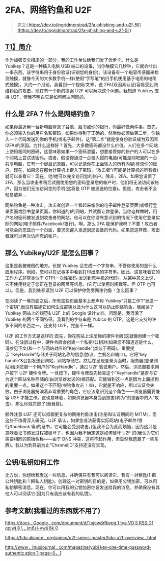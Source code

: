 # 2FA、网络钓鱼和 U2F

> 原文:[https://dev.to/ingridmorstrad/2fa-phishing-and-u2f-5ll](https://dev.to/ingridmorstrad/2fa-phishing-and-u2f-5ll)

## [T1】简介](#intro)

作为加强安全措施的一部分，我的工作单位给我们发了优步卡。什么是 Yubikey？这是一种插入电脑 USB 端口的设备，当你触摸它几秒钟，它就会吐出一串东西。该字符串用于身份验证(识别您的身份)。该设备有一个电容传感器来检测触摸，就像今天的大多数手机一样(使用“手写笔”的旧手机使用基于电阻的电阻式触摸)。大约一个月前，我看到一个视频/文章，说 2FA(双因素认证)容易受到网络钓鱼的攻击，现在有一个新的提案 U2F 可以解决这个问题。我知道 Yubikey 支持 U2F，但我不明白它是如何解决问题的。

## [](#what-is-2fa-what-is-phishing)什么是 2FA？什么是网络钓鱼？

如果你最近用一台新电脑登录了谷歌、脸书或你的银行，你最好做两件事。首先，你必须输入你的用户名和密码，如果你得到了正确的，然后你必须做第二步，你输入一个代码发送到你的手机(或电子邮件)。这“第二步”就是使身份验证成为双因素(2FA)的原因。为什么这样好？首先，大多数密码都没什么价值。人们在多个网站上使用相同的密码，这意味着如果一个密码泄露，想要接管你的帐户的人可以在多个网站上尝试该密码。或者，假设你通过一台被入侵的电脑(可能是网吧里的一台共享电脑，它有一个键盘记录器，可以记录你在上面输入的所有内容)登录你的账户。现在，如果您在那台计算机上键入了密码，“攻击者”(可能是计算机的所有者)就可以查看它！现在，他/她可以完全访问您的帐户。除非，2FA。如果您设置了 2FA，那么当攻击者稍后试图使用您的密码登录您的帐户时，他们将无法访问该帐户，因为他们无法访问您的手机(这将是 OTP 被发送的位置)。但是，攻击者不会轻易放弃...

网络钓鱼是一种攻击，攻击者创建一个看起来像你的电子邮件登录页面(或银行登录页面或脸书登录页面，你知道的)的网站，并试图让你登录。当你这样做时，用户名和密码被发送到攻击者的网站，他可以在你没有意识到的情况下使用它登录实际的网站(电子邮件/Facebook/银行)。啊，那么 2FA 能保护我吗？不要！攻击者可能会向您显示一个页面，要求您键入发送到您设备的代码。如果您这样做，攻击者就可以再次访问您的帐户。

## [](#so-whats-the-deal-with-yubikeyu2f)那么 Yubikey/U2F 是怎么回事？

这里是我被难倒的地方。长按 Yubikey 会生成一个字符串，不管你使用的是什么应用程序。例如，您可以在记事本中看到打印出来的字符串。因此，这意味着它的工作方式非常类似于 OTP(一次性密码-发送到您手机的代码)，从某种意义上说，它不使用特定于您正在登录的网页等信息。(它可以使用时间戳等。但 OTP 也可以)。但是，我到处都读到 U2F 可以保护你免受网络钓鱼！怎么回事？

在阅读了一堆页面之后，所有这些页面基本上都声称 Yubikey“只是工作”/“发送一个密钥”,而没有描述它如何生成密钥以及为什么这可以防止网络钓鱼，我阅读了 Yubikey 网站上的规范& U2F 上的 Google 设计文档。问题是，我混淆了 Yubikey 的两个不同特征。我看到的字符串是 Yubico 的 OTP，这是它支持的许多不同的东西之一。还支持 U2F，完全不一样。

U2F 的工作方式是这样的:首先，你在网站上注册你的硬件令牌(这就像创建一个密码)。在注册过程中，硬件令牌会创建一个私钥/公钥对(如果您不知道这是什么，请参见下文)和一个与网站对应的“KeyHandle”(类似于密码)。重要提示:“KeyHandle”存储关于网站名称的信息(协议、主机名和端口)。它将“key handle”&公钥发送到网站，网站存储它。然后在呈现登录页面时，服务器(登录网站)给浏览器一个用户的“KeyHandle”，通过 U2F 验证用户。然后，浏览器要求用户按下 U2F 硬件令牌。一旦按下，硬件令牌首先检查这个“KeyHandle”是否与它为这个网站名称存储的(由浏览器发送的)相匹配。它能做到这一点是因为上面提到的重要一点。如果这个不匹配(*咳*钓鱼攻击！*咳*)，它就是不响应，所以认证会失败。由于浏览器扮演着非常重要的角色，它应该意识到这个角色——浏览器需要兼容 U2F 才能工作。这也意味着，如果浏览器本身受到损害(称为“浏览器中的人”攻击)，那么你就完蛋了(耸耸肩)。

额外注意:U2F 还可以抵御更复杂的网络钓鱼攻击(注册和认证期间的 MITM)，但这些不值得深入研究。U2F 承认，如果您设法获得实际网站(电子邮件/银行/facebook 等)的证书，它可能会受到攻击。)但我不会为此而烦恼，因为这只是意味着证书颁发过程被破坏了，也因为我不确定这是如何破坏 U2F 的(我认为它们需要相同的原始名称——由于 DNS 冲突，这将不起作用，但显然我遗漏了一些东西)。我认为到目前为止“ChannelID”支持还没有实现。

## [](#how-publicprivate-keys-work)公钥/私钥如何工作

比方说，你想给我发送一些信息，并确保只有我可以阅读它。我有一对钥匙(1 把公共钥匙和 1 把私人钥匙)。创建这一对密钥的目的是，如果用公钥加密，可以用私钥解密消息。现在，你可以用我的公钥加密你要发送给我的消息，并确保没有其他人可以阅读它(因为只有我应该有我的私钥)。

## [](#references-stuff-i-read-so-you-dont-have-to)参考文献(我看过的东西就不用了)

[https://docs . Google . com/document/d/1 sjcwdrfbvpg 1 tya VO 5 RSS D1 qpjwj 8 \ _ im6sl-vwjj 6k 0](https://docs.google.com/document/d/1SjCwdrFbVPG1tYavO5RsSD1QpJwj8%5C_im6sl-VWjJ6k0)

[https://fido aliance . org/specs/u2f-specs-master/fido-u2f-overview . html](https://fidoalliance.org/specs/u2f-specs-master/fido-u2f-overview.html)

[http://www . linuxjournal . com/magazine/yubi key-one-time-password-authentic ation？page=0，1](http://www.linuxjournal.com/magazine/yubikey-one-time-password-authentication?page=0,1)